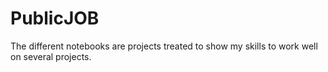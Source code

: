 # PublicJOB
The different notebooks are projects treated to show my skills to work well on several projects. 
